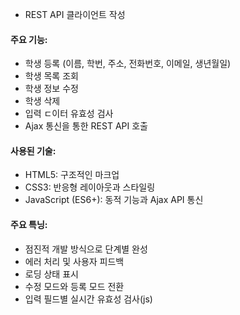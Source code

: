 * REST API 클라이언트 작성

#### 주요 기능:
* 학생 등록 (이름, 학번, 주소, 전화번호, 이메일, 생년월일)
* 학생 목록 조회
* 학생 정보 수정
* 학생 삭제
* 입력 ㄷ이터 유효성 검사
* Ajax 통신을 통한 REST API 호출

#### 사용된 기술:
* HTML5: 구조적인 마크업
* CSS3: 반응형 레이아웃과 스타일링
* JavaScript (ES6+): 동적 기능과 Ajax API 통신

#### 주요 특닝:
* 점진적 개발 방식으로 단계별 완성
* 에러 처리 및 사용자 피드백
* 로딩 상태 표시
* 수정 모드와 등록 모드 전환
* 입력 필드별 실시간 유효성 검사(js)